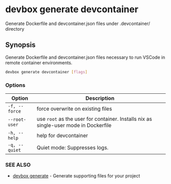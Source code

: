 # devbox generate devcontainer

Generate Dockerfile and devcontainer.json files under .devcontainer/ directory

## Synopsis

Generate Dockerfile and devcontainer.json files necessary to run VSCode in remote container environments.

```bash
devbox generate devcontainer [flags]
```

### Options

<!-- Markdown Table of Options -->
| Option | Description |
| --- | --- |
| `-f, --force` | force overwrite on existing files |
| `--root-user` | use `root` as the user for container. Installs nix as single-user mode in Dockerfile |
| `-h, --help` | help for devcontainer |
| `-q, --quiet` | Quiet mode: Suppresses logs. |


### SEE ALSO

* [devbox generate](devbox_generate.md)	 - Generate supporting files for your project

